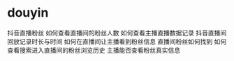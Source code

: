 # douyin
抖音直播粉丝 如何查看直播间的粉丝人数 如何查看主播直播数据记录 抖音直播间回放记录时长与时间 如何在直播间让主播看到粉丝信息 直播间粉丝如何找到 如何查看搜索进入直播间的粉丝浏览历史 主播能否查看粉丝真实信息
